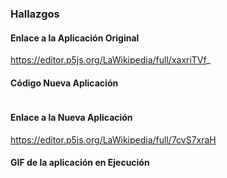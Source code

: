 ### Hallazgos

#### Enlace a la Aplicación Original

https://editor.p5js.org/LaWikipedia/full/xaxriTVf_

#### Código Nueva Aplicación

```py
```

#### Enlace a la Nueva Aplicación

https://editor.p5js.org/LaWikipedia/full/7cvS7xraH

#### GIF de la aplicación en Ejecución
